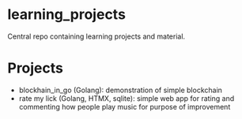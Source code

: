 # learning_projects

Central repo containing learning projects and material.

# Projects

- blockhain_in_go (Golang): demonstration of simple blockchain
- rate my lick (Golang, HTMX, sqlite): simple web app for rating and commenting how people play music for purpose of improvement
